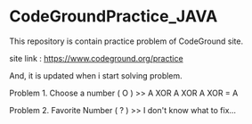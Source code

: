 # CodeGroundPractice_JAVA

This repository is contain practice problem of CodeGround site.

 site link : https://www.codeground.org/practice
 
 And, it is updated when i start solving problem.
 

 Problem 1. Choose a number ( O )
 	>> A XOR A XOR A XOR = A
 	

 Problem 2. Favorite Number ( ? )
 	>> I don't know what to fix...